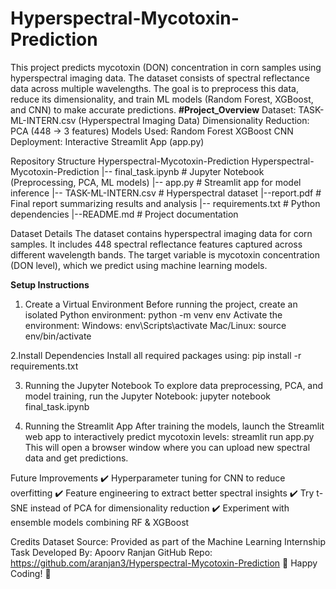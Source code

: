 # Hyperspectral-Mycotoxin-Prediction
This project predicts mycotoxin (DON) concentration in corn samples using hyperspectral imaging data. The dataset consists of spectral reflectance data across multiple wavelengths. The goal is to preprocess this data, reduce its dimensionality, and train ML models (Random Forest, XGBoost, and CNN) to make accurate predictions.
**#Project_Overview**
Dataset: TASK-ML-INTERN.csv (Hyperspectral Imaging Data)
Dimensionality Reduction: PCA (448 → 3 features)
Models Used:
Random Forest
XGBoost
CNN
Deployment: Interactive Streamlit App (app.py)

Repository Structure
Hyperspectral-Mycotoxin-Prediction
Hyperspectral-Mycotoxin-Prediction
|-- final_task.ipynb    # Jupyter Notebook (Preprocessing, PCA, ML models)
|-- app.py              # Streamlit app for model inference
|-- TASK-ML-INTERN.csv  # Hyperspectral dataset
|--report.pdf          # Final report summarizing results and analysis
|-- requirements.txt    # Python dependencies
|--README.md           # Project documentation

 Dataset Details
The dataset contains hyperspectral imaging data for corn samples. It includes 448 spectral reflectance features captured across different wavelength bands. The target variable is mycotoxin concentration (DON level), which we predict using machine learning models.

**Setup Instructions**
1. Create a Virtual Environment
Before running the project, create an isolated Python environment:
python -m venv env
Activate the environment:
Windows:
env\Scripts\activate
Mac/Linux:
source env/bin/activate

2.Install Dependencies
Install all required packages using:
  pip install -r requirements.txt
 
3. Running the Jupyter Notebook
To explore data preprocessing, PCA, and model training, run the Jupyter Notebook:
jupyter notebook final_task.ipynb

5. Running the Streamlit App
After training the models, launch the Streamlit web app to interactively predict mycotoxin levels:
streamlit run app.py
This will open a browser window where you can upload new spectral data and get predictions.


Future Improvements
✔️ Hyperparameter tuning for CNN to reduce overfitting
✔️ Feature engineering to extract better spectral insights
✔️ Try t-SNE instead of PCA for dimensionality reduction
✔️ Experiment with ensemble models combining RF & XGBoost

 Credits
Dataset Source: Provided as part of the Machine Learning Internship Task
Developed By: Apoorv Ranjan
GitHub Repo: https://github.com/aranjan3/Hyperspectral-Mycotoxin-Prediction
🚀 Happy Coding! 🎯




